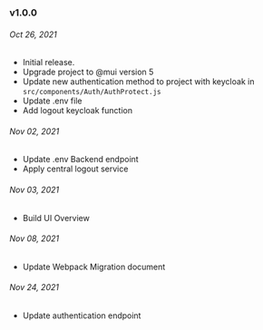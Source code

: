 ### v1.0.0

###### Oct 26, 2021

- Initial release.
- Upgrade project to @mui version 5
- Update new authentication method to project with keycloak in `src/components/Auth/AuthProtect.js`
- Update .env file
- Add logout keycloak function

###### Nov 02, 2021

- Update .env Backend endpoint
- Apply central logout service

###### Nov 03, 2021

- Build UI Overview

###### Nov 08, 2021

- Update Webpack Migration document

###### Nov 24, 2021

- Update authentication endpoint
